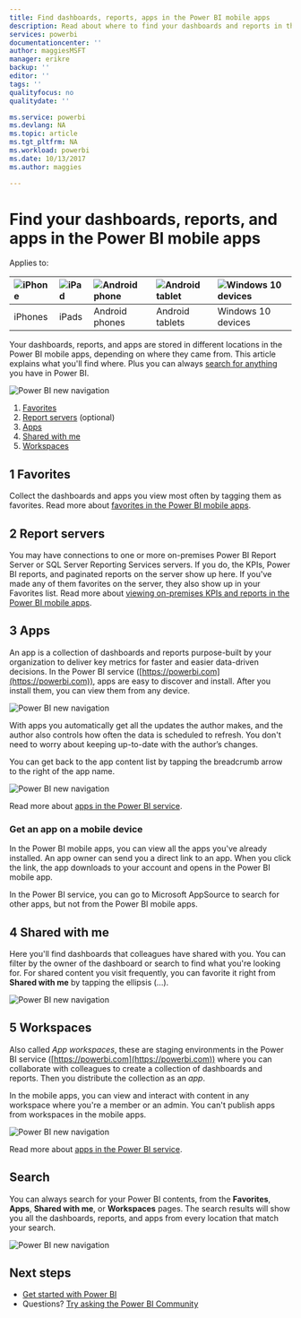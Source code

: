 ```yaml
---
title: Find dashboards, reports, apps in the Power BI mobile apps
description: Read about where to find your dashboards and reports in the Power BI mobile apps, depending on where they came from.
services: powerbi
documentationcenter: ''
author: maggiesMSFT
manager: erikre
backup: ''
editor: ''
tags: ''
qualityfocus: no
qualitydate: ''

ms.service: powerbi
ms.devlang: NA
ms.topic: article
ms.tgt_pltfrm: NA
ms.workload: powerbi
ms.date: 10/13/2017
ms.author: maggies

---
```

# Find your dashboards, reports, and apps in the Power BI mobile apps
Applies to:

| ![iPhone](media/powerbi-mobile-find-content-mobile-devices/iphone-logo-50-px.png) | ![iPad](media/powerbi-mobile-find-content-mobile-devices/ipad-logo-50-px.png) | ![Android phone](media/powerbi-mobile-find-content-mobile-devices/android-phone-logo-50-px.png) | ![Android tablet](media/powerbi-mobile-find-content-mobile-devices/android-tablet-logo-50-px.png) | ![Windows 10 devices](media/powerbi-mobile-find-content-mobile-devices/win-10-logo-50-px.png) |
|:--- |:--- |:--- |:--- |:--- |
| iPhones |iPads |Android phones |Android tablets |Windows 10 devices |

Your dashboards, reports, and apps are stored in different locations in the Power BI mobile apps, depending on where they came from. This article explains what you'll find where. Plus you can always [search for anything](powerbi-mobile-find-content-mobile-devices.md#search) you have in Power BI. 

![Power BI new navigation](media/powerbi-mobile-find-content-mobile-devices/power-bi-mobile-find-content.png)

1. [Favorites](powerbi-mobile-find-content-mobile-devices.md#1-favorites)
2. [Report servers](powerbi-mobile-find-content-mobile-devices.md#2-report-servers) (optional)
3. [Apps](powerbi-mobile-find-content-mobile-devices.md#3-apps)
4. [Shared with me](powerbi-mobile-find-content-mobile-devices.md#4-shared-with-me)
5. [Workspaces](powerbi-mobile-find-content-mobile-devices.md#5-workspaces)

## 1 Favorites
Collect the dashboards and apps you view most often by tagging them as favorites. Read more about [favorites in the Power BI mobile apps](powerbi-mobile-favorites.md).

## 2 Report servers
You may have connections to one or more on-premises Power BI Report Server or SQL Server Reporting Services servers. If you do, the KPIs, Power BI reports, and paginated reports on the server show up here. If you've made any of them favorites on the server, they also show up in your Favorites list. Read more about [viewing on-premises KPIs and reports in the Power BI mobile apps](powerbi-mobile-iphone-kpis-mobile-reports.md).

## 3 Apps
An app is a collection of dashboards and reports purpose-built by your organization to deliver key metrics for faster and easier data-driven decisions. In the Power BI service ([https://powerbi.com](https://powerbi.com)), apps are easy to discover and install. After you install them, you can view them from any device. 

![Power BI new navigation](media/powerbi-mobile-find-content-mobile-devices/power-bi-mobile-apps.png)

With apps you automatically get all the updates the author makes, and the author also controls how often the data is scheduled to refresh. You don't need to worry about keeping up-to-date with the author’s changes.

You can get back to the app content list by tapping the breadcrumb arrow to the right of the app name.

![Power BI new navigation](media/powerbi-mobile-find-content-mobile-devices/power-bi-it-spend-app-android.png)

Read more about [apps in the Power BI service](service-install-use-apps.md).

### Get an app on a mobile device
In the Power BI mobile apps, you can view all the apps you've already installed. An app owner can send you a direct link to an app. When you click the link, the app downloads to your account and opens in the Power BI mobile app. 

In the Power BI service, you can go to Microsoft AppSource to search for other apps, but not from the Power BI mobile apps. 

## 4 Shared with me
Here you'll find dashboards that colleagues have shared with you. You can filter by the owner of the dashboard or search to find what you're looking for. For shared content you visit frequently, you can favorite it right from **Shared with me** by tapping the ellipsis (...).

![Power BI new navigation](media/powerbi-mobile-find-content-mobile-devices/power-bi-mobile-shared-with-me-fave.png)

## 5 Workspaces
Also called *App workspaces*, these are staging environments in the Power BI service ([https://powerbi.com](https://powerbi.com)) where you can collaborate with colleagues to create a collection of dashboards and reports. Then you distribute the collection as an *app*. 

In the mobile apps, you can view and interact with content in any workspace where you're a member or an admin. You can't publish apps from workspaces in the mobile apps.

![Power BI new navigation](media/powerbi-mobile-find-content-mobile-devices/power-bi-mobile-workspaces-home-android.png)

Read more about [apps in the Power BI service](service-install-use-apps.md).

## Search
You can always search for your Power BI contents, from the **Favorites**, **Apps**, **Shared with me**, or **Workspaces** pages. The search results will show you all the dashboards, reports, and apps from every location that match your search. 

![Power BI new navigation](media/powerbi-mobile-find-content-mobile-devices/power-bi-mobile-search.png)

## Next steps
* [Get started with Power BI](service-get-started.md)
* Questions? [Try asking the Power BI Community](http://community.powerbi.com/)

